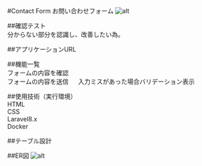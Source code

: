 #Contact Form
お問い合わせフォーム
![alt](https://github.com/2023sally/test-laravel/assets/124123345/fb9c4934-9f6b-4460-a65e-09146ca6c3ec">)

##確認テスト  
分からない部分を認識し、改善したい為。

##アプリケーションURL

##機能一覧  
フォームの内容を確認  
フォームの内容を送信  　
入力ミスがあった場合バリデーション表示

##使用技術（実行環境）  
HTML  
CSS  
Laravel8.x  
Docker

##テーブル設計

##ER図
![alt](https://github.com/2023sally/test-laravel/assets/124123345/07b2f901-63b6-42d5-bfb7-25fcc7c1d9b3")
